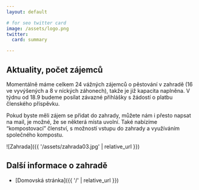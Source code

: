 ```yaml
---
layout: default

# for seo twitter card
image: /assets/logo.png
twitter:
  card: summary

---
```


## Aktuality, počet zájemců

Momentálně máme celkem 24 vážných zájemců o pěstování v zahradě (16 ve vyvýšených a 8 v níckých záhonech), takže je již kapacita naplněna. V týdnu od 18.9 budeme posílat závazné přihlášky s žádostí o platbu členského příspěvku.

Pokud byste měli zájem se přidat do zahrady, můžete nám i přesto napsat na mail, je možné, že se některá místa uvolní. Také nabízíme “kompostovací” členství, s možností vstupu do zahrady a využíváním společného kompostu.

![Zahrada]({{ '/assets/zahrada03.jpg' | relative_url }})

## Další informace o zahradě

- [Domovská stránka]({{ '/' | relative_url }})